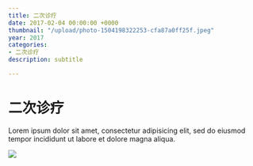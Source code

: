 ```yaml
---
title: 二次诊疗
date: 2017-02-04 00:00:00 +0000
thumbnail: "/upload/photo-1504198322253-cfa87a0ff25f.jpeg"
year: 2017
categories:
- 二次诊疗
description: subtitle

---
```

# 二次诊疗

Lorem ipsum dolor sit amet, consectetur adipisicing elit, sed do eiusmod tempor incididunt ut labore et dolore magna aliqua.

![](/upload/photo-1504198322253-cfa87a0ff25f.jpeg)
